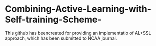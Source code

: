 # Combining-Active-Learning-with-Self-training-Scheme-
This github has beencreated for providing an implementatio of AL+SSL approach, which has been submitted to NCAA journal.
